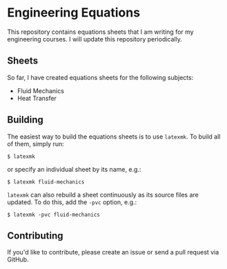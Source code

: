 # Engineering Equations

This repository contains equations sheets that I am writing for my engineering courses. I will
update this repository periodically.

## Sheets

So far, I have created equations sheets for the following subjects:
- Fluid Mechanics
- Heat Transfer

## Building

The easiest way to build the equations sheets is to use `latexmk`. To build all of them, simply run:

    $ latexmk

or specify an individual sheet by its name, e.g.:

    $ latexmk fluid-mechanics

`latexmk` can also rebuild a sheet continuously as its source files are updated. To do this, add the
`-pvc` option, e.g.:

    $ latexmk -pvc fluid-mechanics

## Contributing

If you'd like to contribute, please create an issue or send a pull request via GitHub.
